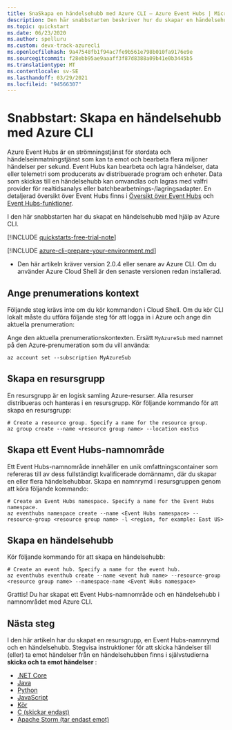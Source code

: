 ```yaml
---
title: SnaSkapa en händelsehubb med Azure CLI – Azure Event Hubs | Microsoft Docs
description: Den här snabbstarten beskriver hur du skapar en händelsehubb med Azure CLI och sedan skickar och tar emot händelser med Java.
ms.topic: quickstart
ms.date: 06/23/2020
ms.author: spelluru
ms.custom: devx-track-azurecli
ms.openlocfilehash: 9a47548fb1f94ac7fe9b561e798b010fa9176e9e
ms.sourcegitcommit: f28ebb95ae9aaaff3f87d8388a09b41e0b3445b5
ms.translationtype: MT
ms.contentlocale: sv-SE
ms.lasthandoff: 03/29/2021
ms.locfileid: "94566307"
---
```

# <a name="quickstart-create-an-event-hub-using-azure-cli"></a>Snabbstart: Skapa en händelsehubb med Azure CLI

Azure Event Hubs är en strömningstjänst för stordata och händelseinmatningstjänst som kan ta emot och bearbeta flera miljoner händelser per sekund. Event Hubs kan bearbeta och lagra händelser, data eller telemetri som producerats av distribuerade program och enheter. Data som skickas till en händelsehubb kan omvandlas och lagras med valfri provider för realtidsanalys eller batchbearbetnings-/lagringsadapter. En detaljerad översikt över Event Hubs finns i [Översikt över Event Hubs](event-hubs-about.md) och [Event Hubs-funktioner](event-hubs-features.md).

I den här snabbstarten har du skapat en händelsehubb med hjälp av Azure CLI.

[!INCLUDE [quickstarts-free-trial-note](../../includes/quickstarts-free-trial-note.md)]

[!INCLUDE [azure-cli-prepare-your-environment.md](../../includes/azure-cli-prepare-your-environment.md)]

- Den här artikeln kräver version 2.0.4 eller senare av Azure CLI. Om du använder Azure Cloud Shell är den senaste versionen redan installerad.

## <a name="set-the-subscription-context"></a>Ange prenumerations kontext

Följande steg krävs inte om du kör kommandon i Cloud Shell. Om du kör CLI lokalt måste du utföra följande steg för att logga in i Azure och ange din aktuella prenumeration:

Ange den aktuella prenumerationskontexten. Ersätt `MyAzureSub` med namnet på den Azure-prenumeration som du vill använda:

```azurecli-interactive
az account set --subscription MyAzureSub
``` 

## <a name="create-a-resource-group"></a>Skapa en resursgrupp
En resursgrupp är en logisk samling Azure-resurser. Alla resurser distribueras och hanteras i en resursgrupp. Kör följande kommando för att skapa en resursgrupp:

```azurecli-interactive
# Create a resource group. Specify a name for the resource group.
az group create --name <resource group name> --location eastus
```

## <a name="create-an-event-hubs-namespace"></a>Skapa ett Event Hubs-namnområde
Ett Event Hubs-namnområde innehåller en unik omfattningscontainer som refereras till av dess fullständigt kvalificerade domännamn, där du skapar en eller flera händelsehubbar. Skapa en namnrymd i resursgruppen genom att köra följande kommando:

```azurecli-interactive
# Create an Event Hubs namespace. Specify a name for the Event Hubs namespace.
az eventhubs namespace create --name <Event Hubs namespace> --resource-group <resource group name> -l <region, for example: East US>
```

## <a name="create-an-event-hub"></a>Skapa en händelsehubb
Kör följande kommando för att skapa en händelsehubb:

```azurecli-interactive
# Create an event hub. Specify a name for the event hub. 
az eventhubs eventhub create --name <event hub name> --resource-group <resource group name> --namespace-name <Event Hubs namespace>
```

Grattis! Du har skapat ett Event Hubs-namnområde och en händelsehubb i namnområdet med Azure CLI. 

## <a name="next-steps"></a>Nästa steg

I den här artikeln har du skapat en resursgrupp, en Event Hubs-namnrymd och en händelsehubb. Stegvisa instruktioner för att skicka händelser till (eller) ta emot händelser från en händelsehubben finns i självstudierna **skicka och ta emot händelser** : 

- [.NET Core](event-hubs-dotnet-standard-getstarted-send.md)
- [Java](event-hubs-java-get-started-send.md)
- [Python](event-hubs-python-get-started-send.md)
- [JavaScript](event-hubs-node-get-started-send.md)
- [Kör](event-hubs-go-get-started-send.md)
- [C (skickar endast)](event-hubs-c-getstarted-send.md)
- [Apache Storm (tar endast emot)](event-hubs-storm-getstarted-receive.md)

[create a free account]: https://azure.microsoft.com/free/?ref=microsoft.com&utm_source=microsoft.com&utm_medium=docs&utm_campaign=visualstudio
[Install the Azure CLI]: /cli/azure/install-azure-cli
[az group create]: /cli/azure/group#az_group_create
[fully qualified domain name]: https://wikipedia.org/wiki/Fully_qualified_domain_name
